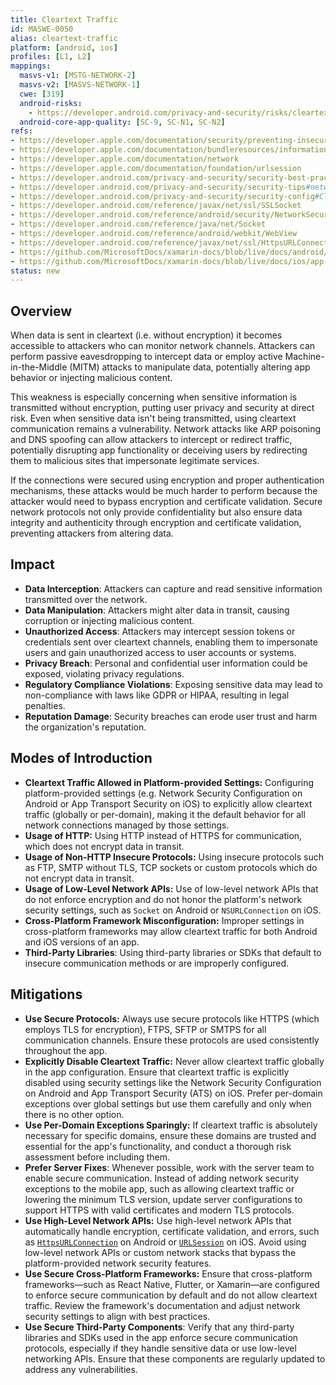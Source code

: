 ```yaml
---
title: Cleartext Traffic
id: MASWE-0050
alias: cleartext-traffic
platform: [android, ios]
profiles: [L1, L2]
mappings:
  masvs-v1: [MSTG-NETWORK-2]
  masvs-v2: [MASVS-NETWORK-1]
  cwe: [319]
  android-risks:
    - https://developer.android.com/privacy-and-security/risks/cleartext-communications
  android-core-app-quality: [SC-9, SC-N1, SC-N2]
refs:
- https://developer.apple.com/documentation/security/preventing-insecure-network-connections
- https://developer.apple.com/documentation/bundleresources/information_property_list/nsapptransportsecurity/nsexceptiondomains
- https://developer.apple.com/documentation/network
- https://developer.apple.com/documentation/foundation/urlsession
- https://developer.android.com/privacy-and-security/security-best-practices#secure-communication
- https://developer.android.com/privacy-and-security/security-tips#networking
- https://developer.android.com/privacy-and-security/security-config#CleartextTrafficPermitted
- https://developer.android.com/reference/javax/net/ssl/SSLSocket
- https://developer.android.com/reference/android/security/NetworkSecurityPolicy#isCleartextTrafficPermitted()
- https://developer.android.com/reference/java/net/Socket
- https://developer.android.com/reference/android/webkit/WebView
- https://developer.android.com/reference/javax/net/ssl/HttpsURLConnection
- https://github.com/MicrosoftDocs/xamarin-docs/blob/live/docs/android/app-fundamentals/http-stack.md
- https://github.com/MicrosoftDocs/xamarin-docs/blob/live/docs/ios/app-fundamentals/ats.md
status: new
---
```


## Overview

When data is sent in cleartext (i.e. without encryption) it becomes accessible to attackers who can monitor network channels. Attackers can perform passive eavesdropping to intercept data or employ active Machine-in-the-Middle (MITM) attacks to manipulate data, potentially altering app behavior or injecting malicious content.

This weakness is especially concerning when sensitive information is transmitted without encryption, putting user privacy and security at direct risk. Even when sensitive data isn't being transmitted, using cleartext communication remains a vulnerability. Network attacks like ARP poisoning and DNS spoofing can allow attackers to intercept or redirect traffic, potentially disrupting app functionality or deceiving users by redirecting them to malicious sites that impersonate legitimate services.

If the connections were secured using encryption and proper authentication mechanisms, these attacks would be much harder to perform because the attacker would need to bypass encryption and certificate validation. Secure network protocols not only provide confidentiality but also ensure data integrity and authenticity through encryption and certificate validation, preventing attackers from altering data.

## Impact

- **Data Interception**: Attackers can capture and read sensitive information transmitted over the network.
- **Data Manipulation**: Attackers might alter data in transit, causing corruption or injecting malicious content.
- **Unauthorized Access**: Attackers may intercept session tokens or credentials sent over cleartext channels, enabling them to impersonate users and gain unauthorized access to user accounts or systems.
- **Privacy Breach**: Personal and confidential user information could be exposed, violating privacy regulations.
- **Regulatory Compliance Violations**: Exposing sensitive data may lead to non-compliance with laws like GDPR or HIPAA, resulting in legal penalties.
- **Reputation Damage**: Security breaches can erode user trust and harm the organization's reputation.

## Modes of Introduction

- **Cleartext Traffic Allowed in Platform-provided Settings:** Configuring platform-provided settings (e.g. Network Security Configuration on Android or App Transport Security on iOS) to explicitly allow cleartext traffic (globally or per-domain), making it the default behavior for all network connections managed by those settings.
- **Usage of HTTP:** Using HTTP instead of HTTPS for communication, which does not encrypt data in transit.
- **Usage of Non-HTTP Insecure Protocols:** Using insecure protocols such as FTP, SMTP without TLS, TCP sockets or custom protocols which do not encrypt data in transit.
- **Usage of Low-Level Network APIs:** Use of low-level network APIs that do not enforce encryption and do not honor the platform's network security settings, such as `Socket` on Android or `NSURLConnection` on iOS.
- **Cross-Platform Framework Misconfiguration:** Improper settings in cross-platform frameworks may allow cleartext traffic for both Android and iOS versions of an app.
- **Third-Party Libraries**: Using third-party libraries or SDKs that default to insecure communication methods or are improperly configured.

## Mitigations

- **Use Secure Protocols:** Always use secure protocols like HTTPS (which employs TLS for encryption), FTPS, SFTP or SMTPS for all communication channels. Ensure these protocols are used consistently throughout the app.
- **Explicitly Disable Cleartext Traffic:** Never allow cleartext traffic globally in the app configuration. Ensure that cleartext traffic is explicitly disabled using security settings like the Network Security Configuration on Android and App Transport Security (ATS) on iOS. Prefer per-domain exceptions over global settings but use them carefully and only when there is no other option.
- **Use Per-Domain Exceptions Sparingly:** If cleartext traffic is absolutely necessary for specific domains, ensure these domains are trusted and essential for the app's functionality, and conduct a thorough risk assessment before including them.
- **Prefer Server Fixes**: Whenever possible, work with the server team to enable secure communication. Instead of adding network security exceptions to the mobile app, such as allowing cleartext traffic or lowering the minimum TLS version, update server configurations to support HTTPS with valid certificates and modern TLS protocols.
- **Use High-Level Network APIs:** Use high-level network APIs that automatically handle encryption, certificate validation, and errors, such as [`HttpsURLConnection`](https://developer.android.com/reference/javax/net/ssl/HttpsURLConnection) on Android or [`URLSession`](https://developer.apple.com/documentation/foundation/urlsession) on iOS. Avoid using low-level network APIs or custom network stacks that bypass the platform-provided network security features.
- **Use Secure Cross-Platform Frameworks:** Ensure that cross-platform frameworks—such as React Native, Flutter, or Xamarin—are configured to enforce secure communication by default and do not allow cleartext traffic. Review the framework's documentation and adjust network security settings to align with best practices.
- **Use Secure Third-Party Components**: Verify that any third-party libraries and SDKs used in the app enforce secure communication protocols, especially if they handle sensitive data or use low-level networking APIs. Ensure that these components are regularly updated to address any vulnerabilities.
